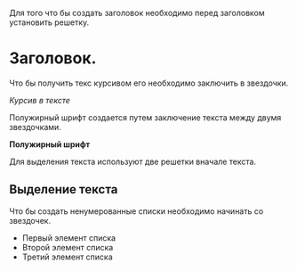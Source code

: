 
Для того что бы создать заголовок необходимо перед заголовком установить решетку.
# Заголовок.

Что бы получить текс курсивом его необходимо заключить в звездочки.

*Курсив в тексте*

Полужирный шрифт создается путем заключение текста между двумя звездочками.

**Полужирный шрифт**

Для выделения текста используют две решетки вначале текста.

## Выделение текста 

Что бы создать ненумерованные списки необходимо начинать со звездочек.

* Первый элемент списка
* Второй элемент списка
* Третий элемент списка

